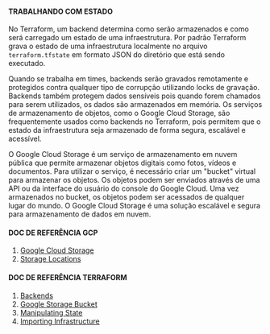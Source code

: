#### TRABALHANDO COM ESTADO

No Terraform, um backend determina como serão armazenados e como será carregado um estado de uma infraestrutura. Por padrão Terraform grava o estado de uma infraestrutura localmente no arquivo `terraform.tfstate` em formato JSON do diretório que está sendo executado.

Quando se trabalha em times, backends serão gravados remotamente e protegidos contra qualquer tipo de corrupção utilizando locks de gravação. Backends também protegem dados sensíveis pois quando forem chamados para serem utilizados, os dados são armazenados em memória. Os serviços de armazenamento de objetos, como o Google Cloud Storage, são frequentemente usados como backends no Terraform, pois permitem que o estado da infraestrutura seja armazenado de forma segura, escalável e acessível.

O Google Cloud Storage é um serviço de armazenamento em nuvem pública que permite armazenar objetos digitais como fotos, vídeos e documentos. Para utilizar o serviço, é necessário criar um "bucket" virtual para armazenar os objetos. Os objetos podem ser enviados através de uma API ou da interface do usuário do console do Google Cloud. Uma vez armazenados no bucket, os objetos podem ser acessados ​​de qualquer lugar do mundo. O Google Cloud Storage é uma solução escalável e segura para armazenamento de dados em nuvem.

#### DOC DE REFERÊNCIA GCP

1. [Google Cloud Storage](https://cloud.google.com/storage/docs "Google Cloud Storage")
2. [Storage Locations](https://cloud.google.com/storage/docs/locations "Storage Locations")

#### DOC DE REFERÊNCIA TERRAFORM

1. [Backends](https://www.terraform.io/language/settings/backends/configuration "Backends")
2. [Google Storage Bucket](https://registry.terraform.io/providers/hashicorp/google/latest/docs/resources/storage_bucket "Google Storage Bucket")
3. [Manipulating State](https://www.terraform.io/cli/state "Manipulating State")
4. [Importing Infrastructure](https://www.terraform.io/cli/import "Importing Infrastructure")
